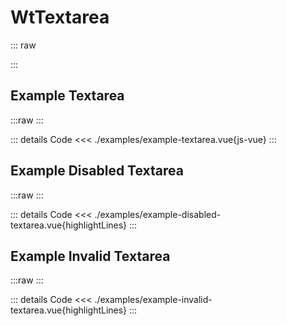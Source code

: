 <script setup>
import Docs from './wt-textarea-docs.vue';
import ExampleTextarea from './examples/example-textarea.vue';
import ExampleDisabledTextarea from './examples/example-disabled-textarea.vue';
import ExampleInvalidTextarea from './examples/example-invalid-textarea.vue';
</script>

# WtTextarea

::: raw

<Docs />
:::

## Example Textarea

:::raw
<ExampleTextarea />
:::

::: details Code
<<< ./examples/example-textarea.vue{js-vue}
:::

## Example Disabled Textarea

:::raw
<ExampleDisabledTextarea />
:::

::: details Code
<<< ./examples/example-disabled-textarea.vue{highlightLines}
:::

## Example Invalid Textarea

:::raw
<ExampleInvalidTextarea />
:::

::: details Code
<<< ./examples/example-invalid-textarea.vue{highlightLines}
:::

